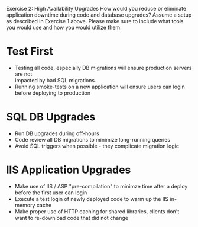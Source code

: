 Exercise 2: High Availability Upgrades
How would you reduce or eliminate application downtime during code and database upgrades?  Assume
a setup as described in Exercise 1 above.    Please make sure to include what tools you would use and
how you would utilize them.


# Test First
* Testing all code, especially DB migrations will ensure production servers are not  
  impacted by bad SQL migrations.
* Running smoke-tests on a new application will ensure users can login before deploying to production


# SQL DB Upgrades
* Run DB upgrades during off-hours
* Code review all DB migrations to minimize long-running queries
* Avoid SQL triggers when possible - they complicate migration logic

# IIS Application Upgrades
* Make use of IIS / ASP "pre-compilation" to minimze time after a deploy before the first user can login
* Execute a test login of newly deployed code to warm up the IIS in-memory cache
* Make proper use of HTTP caching for shared libraries, clients don't want to re-download code that did not change
